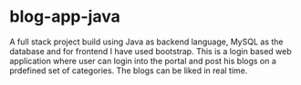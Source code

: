 # blog-app-java
A full stack project build using Java as backend language, MySQL as the database and for frontend I have used bootstrap. This is a login based web application where user can login into the portal and post his blogs on a prdefined set of categories. The blogs can be liked in real time. 

